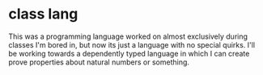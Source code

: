 # class lang
This was a programming language worked on almost exclusively during classes I'm
bored in, but now its just a language with no special quirks. I'll be working
towards a dependently typed language in which I can create prove properties
about natural numbers or something.

